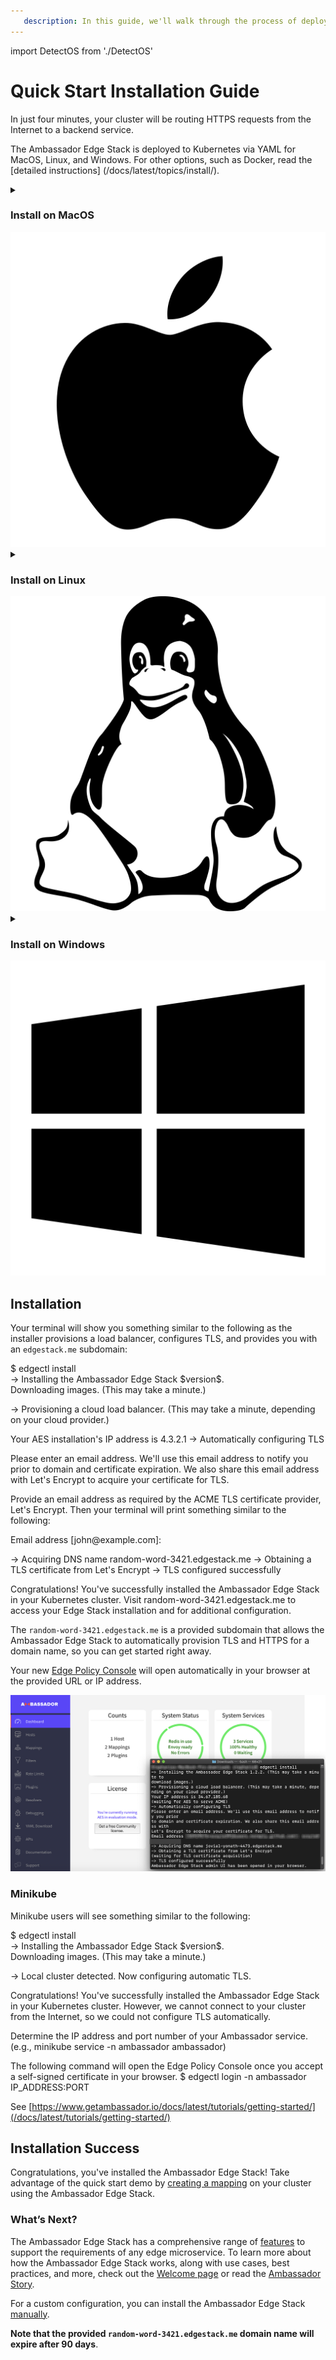 ```yaml
---
   description: In this guide, we'll walk through the process of deploying Ambassador Edge Stack in Kubernetes for ingress routing.
---
```


import DetectOS from './DetectOS'

<DetectOS/>

# Quick Start Installation Guide

In just four minutes, your cluster will be routing HTTPS requests from the
Internet to a backend service.

The Ambassador Edge Stack is deployed to Kubernetes via YAML for MacOS, Linux, and
Windows. For other options, such as Docker, read the [detailed instructions] (/docs/latest/topics/install/).

<details class="os-instructions" data-os="mac">
<summary class="heading">

### Install on MacOS
<img class="os-logo" src="/../../docs/latest/images/apple.png"/>

</summary>

1. Download the `edgectl` file [here](https://metriton.datawire.io/downloads/darwin/edgectl) or download it with a curl command:

    ```shell
    sudo curl -fL https://metriton.datawire.io/downloads/darwin/edgectl -o /usr/local/bin/edgectl && sudo chmod a+x /usr/local/bin/edgectl
    ```

    If you decide to download the file, you may encounter a security block. To change this:
    * Go to **System Preferences > Security & Privacy > General**.
    * Click the **Open Anyway** button.
    * On the new dialog, click the **Open** button.

2. Run the installer with `edgectl install`

</details>

<details class="os-instructions" data-os="linux">
<summary class="heading">

### Install on Linux
<img class="os-logo" src="/../../docs/latest/images/linux.png"/>
</summary>

1. Download the `edgectl` file
   [here](https://metriton.datawire.io/downloads/linux/edgectl) or download it with a curl
   command:

    ```shell
    sudo curl -fL https://metriton.datawire.io/downloads/linux/edgectl -o /usr/local/bin/edgectl && sudo chmod a+x /usr/local/bin/edgectl
    ```
2. Run the installer with `edgectl install`

</details>

<details class="os-instructions" data-os="windows">
<summary class="heading">

### Install on Windows
<img class="os-logo" src="/../../docs/latest/images/windows.png"/>

</summary>

1. Download the `edgectl.exe` file
   [here](https://metriton.datawire.io/downloads/windows/edgectl.exe).
2. Run the installer with `edgectl.exe install`

</details>

## Installation

Your terminal will show you something similar to the following as the installer provisions
a load balancer, configures TLS, and provides you with an `edgestack.me` subdomain:


<div class="codeblockInstall">
$ <span class="userInputText">edgectl install</span><br/>
-> Installing the Ambassador Edge Stack $version$.<br/>
Downloading images. (This may take a minute.)<br/>

-> Provisioning a cloud load balancer. (This may take a minute, depending on
your cloud provider.)<br/>

Your AES installation's IP address is 4.3.2.1
-> Automatically configuring TLS<br/>

Please enter an email address. We'll use this email address to notify you prior
to domain and certificate expiration. We also share this email address with
Let's Encrypt to acquire your certificate for TLS.
</div>


Provide an email address as required by the ACME TLS certificate provider, Let's
Encrypt. Then your terminal will print something similar to the following:

<div class="codeblockInstall">
Email address [<span class="userInputText">john@example.com</span>]:<br/>

-> Acquiring DNS name random-word-3421.edgestack.me 
-> Obtaining a TLS certificate from Let's Encrypt 
-> TLS configured successfully

Congratulations! You've successfully installed the Ambassador Edge Stack in
your Kubernetes cluster. Visit <span class="userGuidanceText">random-word-3421.edgestack.me</span> to access your
Edge Stack installation and for additional configuration.
</div>

The `random-word-3421.edgestack.me` is a provided subdomain that allows the
Ambassador Edge Stack to automatically provision TLS and HTTPS for a domain
name, so you can get started right away.

Your new [Edge Policy Console](/docs/latest/topics/using/edge-policy-console) will open
automatically in your browser at the provided URL or IP address. 

![AES success](/../../docs/latest/images/aes-success.png)

### Minikube

Minikube users will see something similar to the following:

<div class="codeblockInstall">
$ <span class="userInputText">edgectl install</span><br/>
-> Installing the Ambassador Edge Stack $version$.<br/>
Downloading images. (This may take a minute.)<br/>

-> Local cluster detected. Now configuring automatic TLS.<br/>

Congratulations! You've successfully installed the Ambassador Edge Stack in
your Kubernetes cluster. However, we cannot connect to your cluster from the
Internet, so we could not configure TLS automatically.<br/>

Determine the IP address and port number of your Ambassador service.
(e.g., <span class="userInputText">minikube service -n ambassador ambassador</span>)<br/>

The following command will open the Edge Policy Console once you accept a
self-signed certificate in your browser.
$ <span class="userInputText">edgectl login -n ambassador IP_ADDRESS:PORT</span>

See [https://www.getambassador.io/docs/latest/tutorials/getting-started/](/docs/latest/tutorials/getting-started/)
</div>

## Installation Success

Congratulations, you've installed the Ambassador Edge Stack! Take advantage of
the quick start demo by [creating a mapping](/docs/latest/tutorials/quickstart-demo) on
your cluster using the Ambassador Edge Stack.

### What’s Next?

The Ambassador Edge Stack has a comprehensive range of [features](/features/) to
support the requirements of any edge microservice. To learn more about how the
Ambassador Edge Stack works, along with use cases, best practices, and more,
check out the [Welcome page](/docs/latest/) or read the [Ambassador
Story](/docs/latest/about/why-ambassador).

For a custom configuration, you can install the Ambassador Edge Stack [manually](/docs/latest/topics/install/yaml-install).

**Note that the provided `random-word-3421.edgestack.me` domain name will expire after 90 days**.

